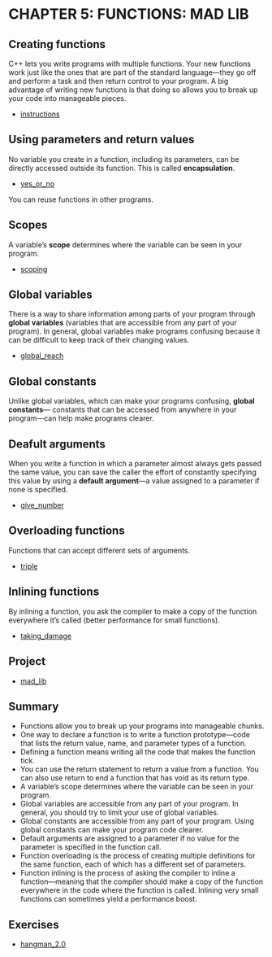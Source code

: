 # CHAPTER 5: FUNCTIONS: MAD LIB

## Creating functions

C++ lets you write programs with multiple functions. Your new functions work just like the ones that are part of the standard language—they go off and perform a task and then return control to your program. A big advantage of writing new functions is that doing so allows you to break up your code into manageable pieces.

- [instructions](instructions.cc)

## Using parameters and return values

No variable you create in a function, including its parameters, can be directly accessed outside its function. This is called **encapsulation**.

- [yes_or_no](yes_or_no.cc)

You can reuse functions in other programs.

## Scopes

A variable’s **scope** determines where the variable can be seen in your program.

- [scoping](scoping.cc)

## Global variables

There is a way to share information among parts of your program through **global variables** (variables that are accessible from any part of your program).
In general, global variables make programs confusing because it can be difficult to keep track of their changing values.

- [global_reach](global_reach.cc)

## Global constants

Unlike global variables, which can make your programs confusing, **global constants**— constants that can be accessed from anywhere in your program—can help make programs clearer. 

## Deafult arguments

When you write a function in which a parameter almost always gets passed the same value, you can save the caller the effort of constantly specifying this value by using a **default argument**—a value assigned to a parameter if none is specified.

- [give_number](give_number.cc)

## Overloading functions

Functions that can accept different sets of arguments.

- [triple](triple.cc)

## Inlining functions

By inlining a function, you ask the compiler to make a copy of the function everywhere it’s called (better performance for small functions).

- [taking_damage](taking_damage.cc)


## Project

- [mad_lib](mad_lib.cc)


## Summary

- Functions allow you to break up your programs into manageable chunks.
 - One way to declare a function is to write a function prototype—code that lists the return value, name, and parameter types of a function.
 - Defining a function means writing all the code that makes the function tick.
 - You can use the return statement to return a value from a function. You can also use return to end a function that has void as its return type.
-  A variable’s scope determines where the variable can be seen in your program.
-  Global variables are accessible from any part of your program. In general, you should try to limit your use of global variables.
 - Global constants are accessible from any part of your program. Using global constants can make your program code clearer.
-  Default arguments are assigned to a parameter if no value for the parameter is specified in the function call.
-  Function overloading is the process of creating multiple definitions for the same function, each of which has a different set of parameters.
-  Function inlining is the process of asking the compiler to inline a function—meaning that the compiler should make a copy of the function everywhere in the code where the function is called. Inlining very small functions can sometimes yield a performance boost.

## Exercises

- [hangman_2.0](hangman_2.0.cc)